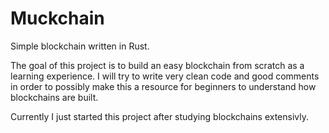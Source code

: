 # Muckchain
Simple blockchain written in Rust.

The goal of this project is to build an easy blockchain from scratch as a learning experience. I will try to write very clean code and good comments in order to possibly make this a resource for beginners to understand how blockchains are built.

Currently I just started this project after studying blockchains extensivly.

